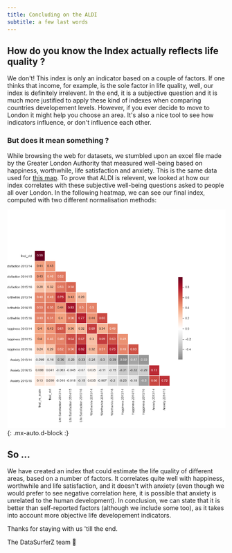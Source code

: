 ```yaml
---
title: Concluding on the ALDI 
subtitle: a few last words 
---
```


## How do you know the Index actually reflects life quality ?

We don't! This index is only an indicator based on a couple of factors. If one thinks that income, for example, is the sole factor in life quality, well, our index is definitely irrelevent. In the end, it is a subjective question and it is much more justified to apply these kind of indexes when comparing countries developement levels. However, if you ever decide to move to London it might help you choose an area. It's also a nice tool to see how indicators influence, or don't influence each other.    

### But does it mean something ? 

While browsing the web for datasets, we stumbled upon an excel file made by the Greater London Authority that measured well-being based on happiness, worthwhile, life satisfaction and anxiety. This is the same data used for [this map](https://www.timeout.com/london/blog/this-map-shows-londons-happiest-and-saddest-boroughs-100516). To prove that ALDI is relevent, we looked at how our index correlates with these subjective well-being questions asked to people all over London. In the following heatmap, we can see our final index, computed with two different normalisation methods:

![validation](./assets/img/ALDI_validation.png){: .mx-auto.d-block :}


## So ... 

We have created an index that could estimate the life quality of different areas, based on a number of factors. It correlates quite well with happiness, worthwhile and life satisfaction, and it doesn't with anxiety (even though we would prefer to see negative correlation here, it is possible that anxiety is unrelated to the human development). In conclusion, we can state that it is better than self-reported factors (although we include some too), as it takes into account more objective life developement indicators. 

Thanks for staying with us 'till the end.

The DataSurferZ team 🌊 
